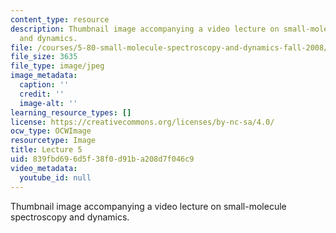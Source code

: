 ```yaml
---
content_type: resource
description: Thumbnail image accompanying a video lecture on small-molecule spectroscopy
  and dynamics.
file: /courses/5-80-small-molecule-spectroscopy-and-dynamics-fall-2008/839fbd696d5f38f0d91ba208d7f046c9_mit5_80f08lec5_th.jpg
file_size: 3635
file_type: image/jpeg
image_metadata:
  caption: ''
  credit: ''
  image-alt: ''
learning_resource_types: []
license: https://creativecommons.org/licenses/by-nc-sa/4.0/
ocw_type: OCWImage
resourcetype: Image
title: Lecture 5
uid: 839fbd69-6d5f-38f0-d91b-a208d7f046c9
video_metadata:
  youtube_id: null
---
```

Thumbnail image accompanying a video lecture on small-molecule spectroscopy and dynamics.